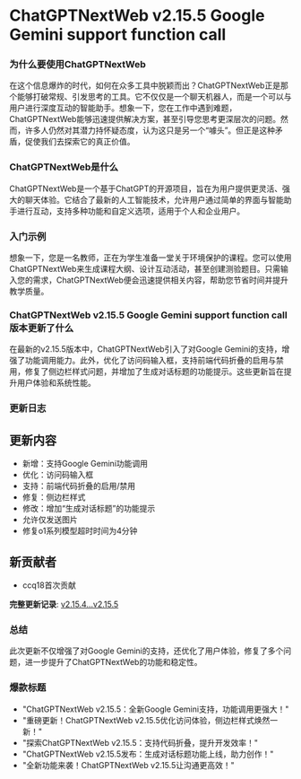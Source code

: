 # ChatGPTNextWeb v2.15.5 Google Gemini support function call
### 为什么要使用ChatGPTNextWeb

在这个信息爆炸的时代，如何在众多工具中脱颖而出？ChatGPTNextWeb正是那个能够打破常规、引发思考的工具。它不仅仅是一个聊天机器人，而是一个可以与用户进行深度互动的智能助手。想象一下，您在工作中遇到难题，ChatGPTNextWeb能够迅速提供解决方案，甚至引导您思考更深层次的问题。然而，许多人仍然对其潜力持怀疑态度，认为这只是另一个“噱头”。但正是这种矛盾，促使我们去探索它的真正价值。

### ChatGPTNextWeb是什么

ChatGPTNextWeb是一个基于ChatGPT的开源项目，旨在为用户提供更灵活、强大的聊天体验。它结合了最新的人工智能技术，允许用户通过简单的界面与智能助手进行互动，支持多种功能和自定义选项，适用于个人和企业用户。

### 入门示例

想象一下，您是一名教师，正在为学生准备一堂关于环境保护的课程。您可以使用ChatGPTNextWeb来生成课程大纲、设计互动活动，甚至创建测验题目。只需输入您的需求，ChatGPTNextWeb便会迅速提供相关内容，帮助您节省时间并提升教学质量。

### ChatGPTNextWeb v2.15.5 Google Gemini support function call版本更新了什么

在最新的v2.15.5版本中，ChatGPTNextWeb引入了对Google Gemini的支持，增强了功能调用能力。此外，优化了访问码输入框，支持前端代码折叠的启用与禁用，修复了侧边栏样式问题，并增加了生成对话标题的功能提示。这些更新旨在提升用户体验和系统性能。

### 更新日志

## 更新内容
- 新增：支持Google Gemini功能调用
- 优化：访问码输入框
- 支持：前端代码折叠的启用/禁用
- 修复：侧边栏样式
- 修改：增加“生成对话标题”的功能提示
- 允许仅发送图片
- 修复o1系列模型超时时间为4分钟

## 新贡献者
- ccq18首次贡献

**完整更新记录**: [v2.15.4...v2.15.5](https://github.com/ChatGPTNextWeb/ChatGPT-Next-Web/compare/v2.15.4...v2.15.5)

### 总结

此次更新不仅增强了对Google Gemini的支持，还优化了用户体验，修复了多个问题，进一步提升了ChatGPTNextWeb的功能和稳定性。

### 爆款标题

- "ChatGPTNextWeb v2.15.5：全新Google Gemini支持，功能调用更强大！"
- "重磅更新！ChatGPTNextWeb v2.15.5优化访问体验，侧边栏样式焕然一新！"
- "探索ChatGPTNextWeb v2.15.5：支持代码折叠，提升开发效率！"
- "ChatGPTNextWeb v2.15.5发布：生成对话标题功能上线，助力创作！"
- "全新功能来袭！ChatGPTNextWeb v2.15.5让沟通更高效！"